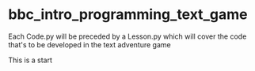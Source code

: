 # bbc_intro_programming_text_game

Each Code<x>.py will be preceded by a Lesson<x>.py which will cover the code that's to be developed in the text adventure game

This is a start
